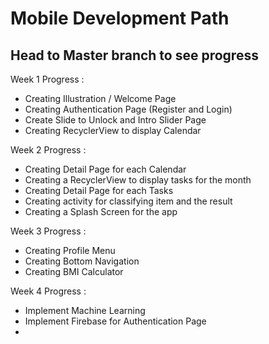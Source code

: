 <h1> Mobile Development Path </h1>

<h2>Head to Master branch to see progress</h2>

Week 1 Progress :
- Creating Illustration / Welcome Page
- Creating Authentication Page (Register and Login)
- Create Slide to Unlock and Intro Slider Page
- Creating RecyclerView to display Calendar 

Week 2 Progress :
- Creating Detail Page for each Calendar
- Creating a RecyclerView to display tasks for the month
- Creating Detail Page for each Tasks
- Creating activity for classifying item and the result
- Creating a Splash Screen for the app

Week 3 Progress :
- Creating Profile Menu
- Creating Bottom Navigation
- Creating BMI Calculator

Week 4 Progress :
- Implement Machine Learning
- Implement Firebase for Authentication Page
- 
